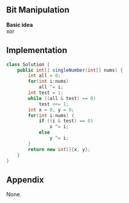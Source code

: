 **Bit Manipulation**  
---
**Basic idea**  
xor

Implementation
---
```java
class Solution {
    public int[] singleNumber(int[] nums) {
        int all = 0;
        for(int i:nums)
            all ^= i;
        int test = 1;
        while ((all & test) == 0)
            test <<= 1;
        int x = 0, y = 0;
        for(int i:nums) {
            if ((i & test) == 0)
                x ^= i;
            else
                y ^= i;
        }
        return new int[]{x, y};
    }
}
```
**Appendix**
---
None.